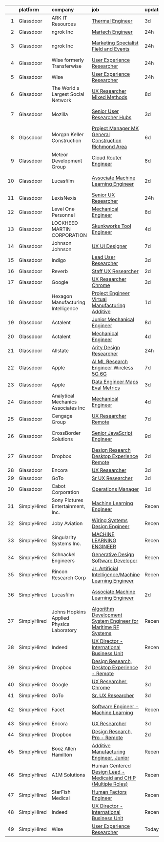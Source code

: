 

|    | platform    | company                                  | job                                                                                                                                                                                                                                                                                                                                                                                                                                                                                                                                                                                                                                                                                                                                                                                                                                                                                                                                                                                                                                                                                                                                                                                                                                                                                                                                                                          | update_time   | location                   |
|---:|:------------|:-----------------------------------------|:-----------------------------------------------------------------------------------------------------------------------------------------------------------------------------------------------------------------------------------------------------------------------------------------------------------------------------------------------------------------------------------------------------------------------------------------------------------------------------------------------------------------------------------------------------------------------------------------------------------------------------------------------------------------------------------------------------------------------------------------------------------------------------------------------------------------------------------------------------------------------------------------------------------------------------------------------------------------------------------------------------------------------------------------------------------------------------------------------------------------------------------------------------------------------------------------------------------------------------------------------------------------------------------------------------------------------------------------------------------------------------|:--------------|:---------------------------|
|  1 | Glassdoor   | ARK IT Resources                         | [Thermal Engineer](https://www.glassdoor.com/partner/jobListing.htm?pos=109&ao=1136043&s=58&guid=000001834a388257a30e226ff4d20900&src=GD_JOB_AD&t=SR&vt=w&ea=1&cs=1_d669fbc3&cb=1663397561256&jobListingId=1008136899198&jrtk=3-0-1gd53h0k02bmk001-1gd53h0kjjm7r800-a22e389eff749403-)                                                                                                                                                                                                                                                                                                                                                                                                                                                                                                                                                                                                                                                                                                                                                                                                                                                                                                                                                                                                                                                                                       | 3d            | Menlo Park, CA             |
|  2 | Glassdoor   | ngrok Inc                                | [Martech Engineer](https://www.glassdoor.com/partner/jobListing.htm?pos=112&ao=1136043&s=58&guid=000001834a388257a30e226ff4d20900&src=GD_JOB_AD&t=SR&vt=w&ea=1&cs=1_bcf3bd1b&cb=1663397561257&jobListingId=1008144845388&jrtk=3-0-1gd53h0k02bmk001-1gd53h0kjjm7r800-5fb104bac070b483-)                                                                                                                                                                                                                                                                                                                                                                                                                                                                                                                                                                                                                                                                                                                                                                                                                                                                                                                                                                                                                                                                                       | 24h           | Austin, TX                 |
|  3 | Glassdoor   | ngrok Inc                                | [Marketing Specialist  Field and Events](https://www.glassdoor.com/partner/jobListing.htm?pos=128&ao=1136043&s=58&guid=000001834a388257a30e226ff4d20900&src=GD_JOB_AD&t=SR&vt=w&ea=1&cs=1_8e793808&cb=1663397561258&jobListingId=1008144845375&jrtk=3-0-1gd53h0k02bmk001-1gd53h0kjjm7r800-ef8f2e8a2604db68-)                                                                                                                                                                                                                                                                                                                                                                                                                                                                                                                                                                                                                                                                                                                                                                                                                                                                                                                                                                                                                                                                 | 24h           | San Francisco, CA          |
|  4 | Glassdoor   | Wise formerly Transferwise               | [User Experience Researcher](https://www.glassdoor.com/partner/jobListing.htm?pos=111&ao=1136043&s=58&guid=000001834a388257a30e226ff4d20900&src=GD_JOB_AD&t=SR&vt=w&cs=1_b9d044c8&cb=1663397561257&jobListingId=1008145016719&jrtk=3-0-1gd53h0k02bmk001-1gd53h0kjjm7r800-961133dc9397dce1-)                                                                                                                                                                                                                                                                                                                                                                                                                                                                                                                                                                                                                                                                                                                                                                                                                                                                                                                                                                                                                                                                                  | 24h           | New York, NY               |
|  5 | Glassdoor   | Wise                                     | [User Experience Researcher](https://www.glassdoor.com/partner/jobListing.htm?pos=116&ao=1136043&s=58&guid=000001834a388257a30e226ff4d20900&src=GD_JOB_AD&t=SR&vt=w&ea=1&cs=1_977c992e&cb=1663397561257&jobListingId=1008144985892&jrtk=3-0-1gd53h0k02bmk001-1gd53h0kjjm7r800-b42d6b528c0ab3c6-)                                                                                                                                                                                                                                                                                                                                                                                                                                                                                                                                                                                                                                                                                                                                                                                                                                                                                                                                                                                                                                                                             | 24h           | New York, NY               |
|  6 | Glassdoor   | The World s Largest Social Network       | [UX Researcher  Mixed Methods ](https://www.glassdoor.com/partner/jobListing.htm?pos=106&ao=1110586&s=58&guid=000001834a388257a30e226ff4d20900&src=GD_JOB_AD&t=SR&vt=w&ea=1&cs=1_7e63486a&cb=1663397561256&jobListingId=1008127980013&cpc=FAE5E775D180B2FB&jrtk=3-0-1gd53h0k02bmk001-1gd53h0kjjm7r800-95064e1ee481b041--6NYlbfkN0DSgjPPcnEdvoK3uuxfISLALE6pB1FR7YSHOr_tSg5_QGIhoz_2VqUepdcKLBLI_zT6UW54Cd1fNtknZtOrKjgZadErINrxE8UWz8nhuzt5Ng7HjwsUvgsuMMigsisLFyIIJVED45QTVyAR7WXJBxBSS4o8NpMWLNvnqKZVDh8d6QsKqS5n2y3T6Odfsu2GdW30WRhOJxOeYA2LWMyl8rM7MDnhHgTqJYWLIjytO4JeMKqxTXvRYBP6c1AZIu-sqjGpsP7HdgmFIb0RqxbFzOkdvr4zSdXumA7x_dC0QwF-mW1pe9tBTWm9qG6w_bBBR8SylsX-0nWn-0g3XiphA89mqq_MVM4vYVmSyRzvtDMo42lX1anqdMvXA0Gp8UQEkKTr7VEL3qY120UjM4GPUICzgmllVJtS-JULWjYdjbIQrHCOhQBamgnbNzm2u2IPIiaiAzyqGaTVRmkCPQ4QHp_APt2Xc-Mw_HEzLOVZDKcqbsgMVY5GwVHJI9_Fu8zWnUr6IfboF1h5VyiY3s6nnNj0BoLd3yX0xAjLX_UpBV7HYwydU9zlxTt8NhsIuVwKMmc2peO8KzYSHMGfCnz6Fkjg)                                                                                                                                                                                                                                                                                                                                                                                                                     | 8d            | Menlo Park, CA             |
|  7 | Glassdoor   | Mozilla                                  | [Senior User Researcher  Hubs](https://www.glassdoor.com/partner/jobListing.htm?pos=129&ao=1136043&s=58&guid=000001834a388257a30e226ff4d20900&src=GD_JOB_AD&t=SR&vt=w&ea=1&cs=1_ba1fa75c&cb=1663397561258&jobListingId=1008137678434&jrtk=3-0-1gd53h0k02bmk001-1gd53h0kjjm7r800-d5bfe251643c9646-)                                                                                                                                                                                                                                                                                                                                                                                                                                                                                                                                                                                                                                                                                                                                                                                                                                                                                                                                                                                                                                                                           | 3d            | San Francisco, CA          |
|  8 | Glassdoor   | Morgan Keller Construction               | [Project Manager   MK General Construction Richmond Area](https://www.glassdoor.com/partner/jobListing.htm?pos=108&ao=1110586&s=58&guid=000001834a388257a30e226ff4d20900&src=GD_JOB_AD&t=SR&vt=w&cs=1_7b7cf619&cb=1663397561256&jobListingId=1008130781079&cpc=9DC6E4D8324653EE&jrtk=3-0-1gd53h0k02bmk001-1gd53h0kjjm7r800-0badd3f7752bf6a4--6NYlbfkN0D0ff9e8Lfwlpl5zGbQmpn59AL71QmFd7VKOAnfyjZzp5sdngV8WPgYe0dov1m7Y2mmWx6UNSkMLmceSlHVlyfjyLm1LoiMdsRdNs0SQxBupIi6gL4idLer-f3YfElEkPjb_3i5vR_HxVj1Vgu3UiOmv9ingubwZTBJ_6X9CcIlOhukLoWzgF62phCXT1eHyVwK30QxoEzlLO3nY98bv_YWQnQFj8KCuDhQlGQ5eW7swjGo6ig3i1cFvqWhMnTagQ_Y0OgKuXRZez6Ik--vfch2Qjl01wgh5SbBSBFl8YwlDk0JZSCsQ9CjNwa6e-9EX6MG723klWZISIA0d8z4qWpQot9D81Jw-JrsDaTg-SOswMl0ZyU99VFqTJ-i3LFxCVSMmCWI3arMphZsnRqqDYgK0arZLt4A4UBO0zdJwRx6SDf76NFIEicaSvLIR-J4NIHvEJY8Q6vVa5dRdZJbds_hLcmZxmlJsXE%3D)                                                                                                                                                                                                                                                                                                                                                                                                                                                                                                                  | 6d            | Richmond, VA               |
|  9 | Glassdoor   | Meteor Development Group                 | [Cloud Router Engineer](https://www.glassdoor.com/partner/jobListing.htm?pos=127&ao=1136043&s=58&guid=000001834a388257a30e226ff4d20900&src=GD_JOB_AD&t=SR&vt=w&cs=1_c8ffabfd&cb=1663397561258&jobListingId=1008126394327&jrtk=3-0-1gd53h0k02bmk001-1gd53h0kjjm7r800-e8432282be97c04f-)                                                                                                                                                                                                                                                                                                                                                                                                                                                                                                                                                                                                                                                                                                                                                                                                                                                                                                                                                                                                                                                                                       | 8d            | Remote                     |
| 10 | Glassdoor   | Lucasfilm                                | [Associate Machine Learning Engineer](https://www.glassdoor.com/partner/jobListing.htm?pos=110&ao=1136043&s=58&guid=000001834a388257a30e226ff4d20900&src=GD_JOB_AD&t=SR&vt=w&cs=1_4b68431b&cb=1663397561257&jobListingId=1008139116057&jrtk=3-0-1gd53h0k02bmk001-1gd53h0kjjm7r800-53c3b19fc0252a02-)                                                                                                                                                                                                                                                                                                                                                                                                                                                                                                                                                                                                                                                                                                                                                                                                                                                                                                                                                                                                                                                                         | 2d            | San Francisco, CA          |
| 11 | Glassdoor   | LexisNexis                               | [Senior UX Researcher](https://www.glassdoor.com/partner/jobListing.htm?pos=121&ao=1136043&s=58&guid=000001834a388257a30e226ff4d20900&src=GD_JOB_AD&t=SR&vt=w&ea=1&cs=1_1053cf52&cb=1663397561258&jobListingId=1008145654193&jrtk=3-0-1gd53h0k02bmk001-1gd53h0kjjm7r800-eafe9cba2609ee3c-)                                                                                                                                                                                                                                                                                                                                                                                                                                                                                                                                                                                                                                                                                                                                                                                                                                                                                                                                                                                                                                                                                   | 24h           | Remote                     |
| 12 | Glassdoor   | Level One Personnel                      | [Mechanical Engineer](https://www.glassdoor.com/partner/jobListing.htm?pos=102&ao=1110586&s=58&guid=000001834a388257a30e226ff4d20900&src=GD_JOB_AD&t=SR&vt=w&ea=1&cs=1_6967e5a9&cb=1663397561256&jobListingId=1008126691607&cpc=4B86475FAF393599&jrtk=3-0-1gd53h0k02bmk001-1gd53h0kjjm7r800-0075f2411a31a963--6NYlbfkN0BGKOAI0ioq35DZwdBmpRMS4IkA5KmWp_V8IQIGxuDSdjBr0bVOIavCyO8Whx9w43ejlyBZP44KpN7q0uegCwpsILwPM4iTnBqmzUSkvLJTxp5SNMRlK4p5371I8TNlG05qUlSm2rElWbwU-xiqIcKjVdN_LSf8WxN2a0AYwjpaz4p6HiWdLAF8uZklSWDLiVSjVVtoAl3z4tdRiNmNidYBLsayrD7o4-i80iGIqIpCwgJx12ituWrkVqYNvBzKi35Mkodi2KDRNoncqVA_o987O7zwRgm_bWrPzGgetlHeBcFOWWOPCn6wzZsJXsj_Kh04FGNFAnztLhWQqVbjxhNTH1r-HE6HJHXMrcOnyNWCC_lqwHZuAQpNsBK9BOtdegi8GeaLBxf9YWvXxC4zkVFBV2jbKbcSMr8R-YyJaAQNfGlpNtqoCIwg24vzYXBpxqFVTzr6h4GxruMQcFsT5dkI88sXtA2LSOUiJmsAw4SjygXlCacyl-D8rXKMT0ycywPSmpdlZEo3lA%3D%3D)                                                                                                                                                                                                                                                                                                                                                                                                                                                                                                   | 8d            | Riverdale, MD              |
| 13 | Glassdoor   | LOCKHEED MARTIN CORPORATION              | [Skunkworks Tool Engineer](https://www.glassdoor.com/partner/jobListing.htm?pos=118&ao=1136043&s=58&guid=000001834a388257a30e226ff4d20900&src=GD_JOB_AD&t=SR&vt=w&cs=1_55f4ad32&cb=1663397561257&jobListingId=1008135421539&jrtk=3-0-1gd53h0k02bmk001-1gd53h0kjjm7r800-0410de29cbf2e0b3-)                                                                                                                                                                                                                                                                                                                                                                                                                                                                                                                                                                                                                                                                                                                                                                                                                                                                                                                                                                                                                                                                                    | 4d            | Palmdale, CA               |
| 14 | Glassdoor   | Johnson   Johnson                        | [UX UI Designer](https://www.glassdoor.com/partner/jobListing.htm?pos=126&ao=1136043&s=58&guid=000001834a388257a30e226ff4d20900&src=GD_JOB_AD&t=SR&vt=w&cs=1_cbcdeb91&cb=1663397561258&jobListingId=1008128369834&jrtk=3-0-1gd53h0k02bmk001-1gd53h0kjjm7r800-571297199a56e5ce-)                                                                                                                                                                                                                                                                                                                                                                                                                                                                                                                                                                                                                                                                                                                                                                                                                                                                                                                                                                                                                                                                                              | 7d            | Raritan, NJ                |
| 15 | Glassdoor   | Indigo                                   | [Lead User Researcher](https://www.glassdoor.com/partner/jobListing.htm?pos=123&ao=1136043&s=58&guid=000001834a388257a30e226ff4d20900&src=GD_JOB_AD&t=SR&vt=w&cs=1_2b064583&cb=1663397561258&jobListingId=1008137860295&jrtk=3-0-1gd53h0k02bmk001-1gd53h0kjjm7r800-01d9b91b3b0b842d-)                                                                                                                                                                                                                                                                                                                                                                                                                                                                                                                                                                                                                                                                                                                                                                                                                                                                                                                                                                                                                                                                                        | 3d            | Remote                     |
| 16 | Glassdoor   | Reverb                                   | [Staff UX Researcher](https://www.glassdoor.com/partner/jobListing.htm?pos=125&ao=1136043&s=58&guid=000001834a388257a30e226ff4d20900&src=GD_JOB_AD&t=SR&vt=w&cs=1_60491a5f&cb=1663397561258&jobListingId=1008141029699&jrtk=3-0-1gd53h0k02bmk001-1gd53h0kjjm7r800-2c5c5dbaae6838d5-)                                                                                                                                                                                                                                                                                                                                                                                                                                                                                                                                                                                                                                                                                                                                                                                                                                                                                                                                                                                                                                                                                         | 2d            | Chicago, IL                |
| 17 | Glassdoor   | Google                                   | [UX Researcher  Chrome](https://www.glassdoor.com/partner/jobListing.htm?pos=113&ao=1136043&s=58&guid=000001834a388257a30e226ff4d20900&src=GD_JOB_AD&t=SR&vt=w&cs=1_d8fcd9a6&cb=1663397561257&jobListingId=1008137925866&jrtk=3-0-1gd53h0k02bmk001-1gd53h0kjjm7r800-d82f68b7b647694f-)                                                                                                                                                                                                                                                                                                                                                                                                                                                                                                                                                                                                                                                                                                                                                                                                                                                                                                                                                                                                                                                                                       | 3d            | Washington, DC             |
| 18 | Glassdoor   | Hexagon Manufacturing Intelligence       | [Project Engineer   Virtual Manufacturing   Additive](https://www.glassdoor.com/partner/jobListing.htm?pos=115&ao=1136043&s=58&guid=000001834a388257a30e226ff4d20900&src=GD_JOB_AD&t=SR&vt=w&cs=1_b7606f60&cb=1663397561257&jobListingId=1008143262841&jrtk=3-0-1gd53h0k02bmk001-1gd53h0kjjm7r800-00b3a3f72e2f6140-)                                                                                                                                                                                                                                                                                                                                                                                                                                                                                                                                                                                                                                                                                                                                                                                                                                                                                                                                                                                                                                                         | 1d            | Novi, MI                   |
| 19 | Glassdoor   | Actalent                                 | [Junior Mechanical Engineer](https://www.glassdoor.com/partner/jobListing.htm?pos=105&ao=1110586&s=58&guid=000001834a388257a30e226ff4d20900&src=GD_JOB_AD&t=SR&vt=w&ea=1&cs=1_0cdad4e3&cb=1663397561256&jobListingId=1008127139282&cpc=AC285F3A3ECA6BB0&jrtk=3-0-1gd53h0k02bmk001-1gd53h0kjjm7r800-9ae0dcd8d463372b--6NYlbfkN0ChYVx_I3yfZ_JDY3EFoivtqvi_stwnZ_kRt8Dowt_l_d1ydueao4NE-oUleRJ4yhhb39mHehtRHndohCyaOhg4280427keUE1_ZpeYPIHI534W6KDYMQAOdfsg9KN3-mFLPXe_iqaff-Q4F3tD3DuGMwPBQWq0rmd4OptedXNGpScra_6RWsT4HF7kTPKwCjRxJaGl6HGmYUQNyKsVc6eawcGQ2HsO2krJsxmJa0BoRUtKSL41XZ-q_QLyqBROsJk3IHYvIYBCxJQZE5_xjcAKPrzwGfSFRN_9brJTWV__JU1s7clHeIuKip3FvoVS80gBv1i0kxn6xMyIXalhcwyGivMhGZK12ZBljC5GEByJIi06XRtxteuLG_DVvZAs4N4TrbfuYUFdom59J3r4Sl1RMU-ZxU88v6cxHZDH7Pt2Qv3v9Y5pEKx4WPrHPXVY72bkuCX0RqIqpdwYqiGhxXmXpbNgA-0KBST0NRFq7vzdTOqmBMYdy3izAKIhraXO8QnayvV14LeUDgcdWN7B3TDaEPQjmO_zXBDbkhhPgi0AijG6wW2zhLa1wnBIzaUYsDwIkt9KDrheVFXkevxMBIM9-4H6JtDVpnYfrVK5-uPYK4owqjHxtpsRU3xKDJqPG0xitRAolSRYs1gR56BNhdwDHdereL1w7Eh7aievdg4tLTYasjYG_kOh2VYsU30EqDYW8KoLQGTmDThMF22zC91eWnTxAOdDofSzQkvgfSGsnNwVtafJ40AaNOhX9G4hHhsHaWkOJrJTwrzFs6Z8NO8QEnFQ8zxAZBgXa91JWR4tYeZ-HF9eP5drSlCVyAgdnqdwvnVikIx8iLVcXDRDim6SSzBt2KvN_45dAd033hWF1O0mjsqbam4oVPvrmkEF6FmQmmb0Ostoa8sbJUOZwqc7yKgI7Uph0dja2QdD1E7IoClP7FNBYlZGIVIMD5sQ0iD2qYbViVXusGB-bw6dgVAQ)                        | 8d            | Hyattsville, MD            |
| 20 | Glassdoor   | Actalent                                 | [Mechanical Engineer](https://www.glassdoor.com/partner/jobListing.htm?pos=107&ao=1110586&s=58&guid=000001834a388257a30e226ff4d20900&src=GD_JOB_AD&t=SR&vt=w&ea=1&cs=1_7a537bfe&cb=1663397561256&jobListingId=1008134974278&cpc=9908D8D4413DBB8A&jrtk=3-0-1gd53h0k02bmk001-1gd53h0kjjm7r800-a41a2a09e7ee9863--6NYlbfkN0ChYVx_I3yfZ_JDY3EFoivtqvi_stwnZ_kRt8Dowt_l_d1ydueao4NE-oUleRJ4yhhNyDAQM8zxtsu2sJnXCSKwaOL1JDzutMNz7oNwtIRIlYrD7WCj09pygk8fr46RRWkgj-fWXrFuHeleropOJrm8NONiBDVed7mT-6nH9KtLXNmu6SDjUVHUggfX5k2xcJZBLAkYRWcPWYCHXx1PtNgJ1-8bgAhXco5uVUuYh0IUxGPsVNxnRGiv39Y9BLZMhFspDpmXl76LYT2PRcUOLqh6pRxLs88kStg1phH9egpUkMxwmgkmNU5yERoGVUWkgq3IFFG3MfHFamA8l7mSpEi4S7g3p9OVw0W0CfRyNZFUwrgvIZnfhmMCCQ5sTk7BeG4b4nkCcUMsxox63AyEJ7wi6Af5ChaC_6LToUB2CwLwvSKXCbheXYMYMZYEcQCcxUpRiXwE0ivl2rfG4u_mjyHhOHguDn9Fy0Ch34OmlJRqhKZF67JZmTvfyWBAUByzJJCQnaDfbAWyoqc6rE5WS1kho5MBLKg2fNdWrXMhVhjo2A34q_QD0aTasFXL5Tr6_ZUizVhl0pEe-8xUwLGdvFifN5Nb96mAgUrGtAGrqCInOlZ6M9ho2jIV8WE9QwrQ02pyifDY8hltA0u2-_8fuN2UdYj6Ktc73Qg6sWoeAVsDE9GJkRlZgXElNtI0fUuCmIWJ5nsmNGelkcvvOa9Vx9IHmLP5oFcjVXJNaIPYjEFi8Do35Stcn-pjcXsL8LMiyW4lUdKtHCnlrggxYl10EJrhExBqFRCeGIRCwgPhR6ymsi-tgzxX4KxTyBd-VFpsvHRbUdyFUYwyrxk9FRUFo8oD8TEun8HZyaotVscvjlUJ9uyEAs44x05sMMepmrB4BIalq-2dI52JYL_rgv92pmn1VbjV-UYbEvVf9ZwG5NQk9xhwwaJvfQKUuPatTsZ3Knt4T99kiaiCvaILsN0XU4yP)                               | 4d            | Hyattsville, MD            |
| 21 | Glassdoor   | Allstate                                 | [Arity   Design Researcher](https://www.glassdoor.com/partner/jobListing.htm?pos=117&ao=1136043&s=58&guid=000001834a388257a30e226ff4d20900&src=GD_JOB_AD&t=SR&vt=w&cs=1_6d800cf5&cb=1663397561257&jobListingId=1008145946091&jrtk=3-0-1gd53h0k02bmk001-1gd53h0kjjm7r800-b581f68e2dc763a4-)                                                                                                                                                                                                                                                                                                                                                                                                                                                                                                                                                                                                                                                                                                                                                                                                                                                                                                                                                                                                                                                                                   | 24h           | Remote                     |
| 22 | Glassdoor   | Apple                                    | [AI ML Research Engineer   Wireless 5G 6G](https://www.glassdoor.com/partner/jobListing.htm?pos=104&ao=1110586&s=58&guid=000001834a388257a30e226ff4d20900&src=GD_JOB_AD&t=SR&vt=w&cs=1_e71ce1e8&cb=1663397561256&jobListingId=1008128287837&cpc=F41FEAB56D215062&jrtk=3-0-1gd53h0k02bmk001-1gd53h0kjjm7r800-1b3e43e32223f8ff--6NYlbfkN0BvKrLyj5gPmtZO9T8euul8TCxuuKNOtzRJOomxnwSEodTz2Bc-sPZl8WPllYOnI2i68_LCLaxm99OMVn93aZ5QHMFERP7L4KZeGzKfwLxS3YgW0mxDro-yHn6JW1CyxHHlh9kuppq4o4Hklx9PCCrGkdpaICdlOGP8PiKeS4i1acZVcAYXbazvix_xtiYLnMrn3V37WSigeNpiwouA5ggL-58kbmxCTPIdWjBBrEEH8fmOKIwmtyvQ9xRKILyLAQvM5lI6juT0ajf7CcPqpIzERsA2Me6NwlqfYjEuqMkv9Icstbzae4Dz1Hfk-wpJNOrBIr97jD3yQqBDEwpSgn5aukw3hseSXgKKF9ezoAs7OCRqEWGiEzK5_XwgUcC9mubruM-_EagdqSVbxm86dELVe6-dN0EdzRUJbCedSQPYu9dkYs6aCsqWOCTV7A3JJAWC4shy9cF1YZo4jOamvfQLlXFcCgwYEzcJIgdQLS5ASvlsW5lQjHaa7f8WcVasNadDiutppqTtBa5RyDVKRA0ud5_QZbcaAumDdh-jVX_MRveAjtAvIPAnr9JSH3xm6CjneLNfarAgfiEYeE48CHInPU9otZudI0eN5ddnXhDPF4fnWeMi02Rbx8LU0KOtc5tqYOqSZTqL1fH05c_PHL6Z1DL-_EntsMFjWZK0vdofW3hizsJSr1ySQPjXZ5U9HJL20lvcNHIVbAVPcLZwYJaQm45rT9HqwsU2PqfraoqYrMB6RIt7597rfeKLltQB3YP2JdGg-EK5GEfPP06Xq2dvewR9txd_oo4C40t_22Ud_XbAYeYjv304CiNqBHVic3vH8y4zV87Q8SQRd8Z3t8oVlBsFho-BkVyiWeZChTNntdW_UDKUHfV0iPIwxF0yUM3FuMqSFgQjJoyqXCM2KmK90YmPl-aGzk5PbUvGZUqXwQHEal6WwGostLeEVWAeXXoT-7BCjUpL8u3wDRuTNljvc6Jji4q4vao%3D) | 7d            | San Diego, CA              |
| 23 | Glassdoor   | Apple                                    | [Data Engineer  Maps Eval Metrics](https://www.glassdoor.com/partner/jobListing.htm?pos=122&ao=1136043&s=58&guid=000001834a388257a30e226ff4d20900&src=GD_JOB_AD&t=SR&vt=w&cs=1_ebf50ab1&cb=1663397561258&jobListingId=1008138413764&jrtk=3-0-1gd53h0k02bmk001-1gd53h0kjjm7r800-9b859b847705e226-)                                                                                                                                                                                                                                                                                                                                                                                                                                                                                                                                                                                                                                                                                                                                                                                                                                                                                                                                                                                                                                                                            | 3d            | Cupertino, CA              |
| 24 | Glassdoor   | Analytical Mechanics Associates  Inc     | [Mechanical Engineer](https://www.glassdoor.com/partner/jobListing.htm?pos=114&ao=1136043&s=58&guid=000001834a388257a30e226ff4d20900&src=GD_JOB_AD&t=SR&vt=w&cs=1_1c5e41ab&cb=1663397561257&jobListingId=1008134235044&jrtk=3-0-1gd53h0k02bmk001-1gd53h0kjjm7r800-cd4d3fcd9e6e9185-)                                                                                                                                                                                                                                                                                                                                                                                                                                                                                                                                                                                                                                                                                                                                                                                                                                                                                                                                                                                                                                                                                         | 4d            | Greenbelt, MD              |
| 25 | Glassdoor   | Cengage Group                            | [UX Researcher   Remote](https://www.glassdoor.com/partner/jobListing.htm?pos=124&ao=1136043&s=58&guid=000001834a388257a30e226ff4d20900&src=GD_JOB_AD&t=SR&vt=w&cs=1_9891505a&cb=1663397561258&jobListingId=1008129649729&jrtk=3-0-1gd53h0k02bmk001-1gd53h0kjjm7r800-85a3a59499153edc-)                                                                                                                                                                                                                                                                                                                                                                                                                                                                                                                                                                                                                                                                                                                                                                                                                                                                                                                                                                                                                                                                                      | 7d            | Boston, MA                 |
| 26 | Glassdoor   | CrossBorder Solutions                    | [Senior JavaScript Engineer](https://www.glassdoor.com/partner/jobListing.htm?pos=120&ao=1136043&s=58&guid=000001834a388257a30e226ff4d20900&src=GD_JOB_AD&t=SR&vt=w&ea=1&cs=1_d602686f&cb=1663397561258&jobListingId=1008123743648&jrtk=3-0-1gd53h0k02bmk001-1gd53h0kjjm7r800-83c08010e2fdcc7f-)                                                                                                                                                                                                                                                                                                                                                                                                                                                                                                                                                                                                                                                                                                                                                                                                                                                                                                                                                                                                                                                                             | 9d            | Saint Petersburg, FL       |
| 27 | Glassdoor   | Dropbox                                  | [Design Research  Desktop Experience   Remote](https://www.glassdoor.com/partner/jobListing.htm?pos=103&ao=1110586&s=58&guid=000001834a388257a30e226ff4d20900&src=GD_JOB_AD&t=SR&vt=w&cs=1_cd86fb15&cb=1663397561255&jobListingId=1008138820281&cpc=AC285F3A3ECA6BB0&jrtk=3-0-1gd53h0k02bmk001-1gd53h0kjjm7r800-92dfd0fa83306b20--6NYlbfkN0BXuQyu8a89IGjYOqzws6EwobUQWMJj07p0mQmaAEzBiv5YTpqbp9_Y159vwZbfZwnnm9NsnFPgSKxAw3h2A_jojzvqetGszXBujjJjDC0pzHCYAOnWcivn3u7OZ4BXWFQhn7R7-QPP32QAf-x6FWziIleLKwD3ux4yPc3PrX_BSXP5_TzR015B9UrVyw0Iz5VWRoKM-S5dRpEuxo4eOfXmc5Gga_Ip2mKcsGX6dAgwPcU5Xuuz05WQSxkXdmfuLMMHv6my9XNVDi9I48cE9gbDmRYqiu6uR6Y9Dfp5JEQRFo1KBkURqOzNeRZ4NzcHpUFqg4veav7iEKCBv342TMA7XGh0lhU8970NnkxBuWPuFJ-_Y-M_auVpayB2hHC1-bltCT74g2ssijDeb5MShWyXYn1Iwf1dBHJ1hZmHr_PWj6tGNHteexYLt0_LQIJ6BVH9KJ8nbgYMIe4Adu78y89EER6EcrEJbk9NyuwqTfbeN-u9ZAkMRJg0f7sVdPe4mXVJxa2CHMB9F6-1BjArum56tFj7pNAPq_6aTFpIdAldemxz426_tqQh-hsji9WXgjecCUOPu_2JuYDNUW4tVvzDRJgP27s_qlZtW-pQGokkpDOQ5jpNHACvRms2C-jIVoy0LcQBcyxvoEZz9R2Qe04QBvn9V2ZAUDEBOt3XzBCx_SaCgjKywJCDOznEaWhIaBDYIauI7Jw2Av1DHyqfzsj6oRLRFAM-0yAQ84iQXROIyQ%3D%3D)                                                                                                                                                                                                                                               | 2d            | New York, NY               |
| 28 | Glassdoor   | Encora                                   | [UX Researcher](https://www.glassdoor.com/partner/jobListing.htm?pos=119&ao=1136043&s=58&guid=000001834a388257a30e226ff4d20900&src=GD_JOB_AD&t=SR&vt=w&ea=1&cs=1_ad1dd8bd&cb=1663397561257&jobListingId=1008137262775&jrtk=3-0-1gd53h0k02bmk001-1gd53h0kjjm7r800-1d47222d3e13aef9-)                                                                                                                                                                                                                                                                                                                                                                                                                                                                                                                                                                                                                                                                                                                                                                                                                                                                                                                                                                                                                                                                                          | 3d            | Dallas, TX                 |
| 29 | Glassdoor   | GoTo                                     | [Sr  UX Researcher](https://www.glassdoor.com/partner/jobListing.htm?pos=101&ao=1110586&s=58&guid=000001834a388257a30e226ff4d20900&src=GD_JOB_AD&t=SR&vt=w&cs=1_f18d4759&cb=1663397561255&jobListingId=1008136047338&cpc=E773D000C9BC26FA&jrtk=3-0-1gd53h0k02bmk001-1gd53h0kjjm7r800-cc8c35999ee38a36--6NYlbfkN0DXrBR656PqShB4nd9ExliYcIGoAa-Cw4zASH8sJAtKR0gdmhG0ERYtLXIRQUmGOjMeS91mUPuoV6ag9VL4ZJ8JMuRMei5Px9kneRn0URmppmA6AKjKYkk7E5TkuFwA7PmMKrAgXmB_rJlO-XtQtH-F3_UneFLkBZMbtE0VA-xmmC3XbFQPp4zRjdBybYuZU932grrBCpACzogYBAjEG0awtmlu4iQJ0Tf4x_8CYaUJ1NGzidQ_9hPQlt37W4CfEOYp91eDkU3pOy3YHoPx9crs7pKMY4Q0pSeebZl-0qLm0rIZ5s2NszITI3lJlrjqrMpaRQRFt7FZQoxF2IkLtCDQv7ZUD_19wyqx_VwXUp_6KNOZcggn6d-idyhqm_L2DFqwDYZZxflH2MkwzNFI0BM6zLiEGV6NJ2bTIBB00Kv_EzAp5w7poc3n87_M9QbEIBZ4bE3zvjQxY092qKzRrgxaZ8B6mjbFGb55kdu1WmfbFJU5yNe7YgOxxuScm5iN1u7WLzvq3d26AiwwDLNygOJVogmYJ81Nktj8tUuHhAx7T7oS231ESlZ6qtFD8zCY6UKbBEZAZjdkz1bWepvZirwYJB4Rn40OY6INXw4ZnJQLHasN6wWELEJBqanazm1OyWt5Mvz7NzOc6uJkqdN2bxwL10jyqa3OyFtcNXgsN6LN6XVonIHJP66YNxxyOAuCaQLXm6Asirkyy3mRMq0W-4MNKsGy58RB0DgcnITQC45Zil1fl34-MKo-XJJeOFJgwnnZn8tGjZuHlqCyBdb5rpbJVM9P2Pbk29LxN6n0HhT0GmJ23MsnIi2LYW1DDr2T9wYu0u5b82tSMkS8YKgAz_dwwtN5YpVsEFQKoFjATVs877Cj9uYj8eTfFuVLpO4UQ3ex9lqE9vIf8X020eVFhz_N3fNUpd5FXrnh7K7ClQgnJ2wfiR_pBjy3AnsB2SAR9AsLMPecMLKYV3B2Ke0ryBrSD5z1Fcjhj4i55-EOQOLOscD1zJd6kpqC)      | 3d            | Boston, MA                 |
| 30 | Glassdoor   | Cabot Corporation                        | [Operations Manager](https://www.glassdoor.com/partner/jobListing.htm?pos=130&ao=1136043&s=58&guid=000001834a388257a30e226ff4d20900&src=GD_JOB_AD&t=SR&vt=w&cs=1_003c5c6c&cb=1663397561258&jobListingId=1008143448048&jrtk=3-0-1gd53h0k02bmk001-1gd53h0kjjm7r800-3c6f8082529c9fda-)                                                                                                                                                                                                                                                                                                                                                                                                                                                                                                                                                                                                                                                                                                                                                                                                                                                                                                                                                                                                                                                                                          | 1d            | Carrollton, KY             |
| 31 | SimplyHired | Sony Pictures Entertainment, Inc.        | [Machine Learning Engineer](https://www.simplyhired.com/job/1mkmtfVm38EXu_WCSks_O1UMMVKAqKz4u6-x3sE7hm3GuXwOE4k48w?q=generative+engineer)                                                                                                                                                                                                                                                                                                                                                                                                                                                                                                                                                                                                                                                                                                                                                                                                                                                                                                                                                                                                                                                                                                                                                                                                                                    | Recently      | Culver City, CA            |
| 32 | SimplyHired | Joby Aviation                            | [Wiring Systems Design Engineer](https://www.simplyhired.com/job/ph-RtUeVS1j-cS9aYmgDjvNKis95V8_ZtjiX_OL6YJ83jhTvh2dCnQ?q=generative+engineer)                                                                                                                                                                                                                                                                                                                                                                                                                                                                                                                                                                                                                                                                                                                                                                                                                                                                                                                                                                                                                                                                                                                                                                                                                               | Recently      | Santa Cruz, CA             |
| 33 | SimplyHired | Singularity Systems Inc.                 | [MACHINE LEARNING ENGINEER](https://www.simplyhired.com/job/7MeMHw5Syn-GO3asTMk9cS2Q_nsodF8EGC3wH8FhLNKbyI4L3ygniw?q=generative+engineer)                                                                                                                                                                                                                                                                                                                                                                                                                                                                                                                                                                                                                                                                                                                                                                                                                                                                                                                                                                                                                                                                                                                                                                                                                                    | Recently      | Princeton, NJ              |
| 34 | SimplyHired | Schnackel Engineers                      | [Generative Design Software Developer](https://www.simplyhired.com/job/KE0-EPFCtTp8eniWTTdVA6iqehRWfXqNBvdE0wHECgCONieSBqtj5A?q=generative+engineer)                                                                                                                                                                                                                                                                                                                                                                                                                                                                                                                                                                                                                                                                                                                                                                                                                                                                                                                                                                                                                                                                                                                                                                                                                         | Recently      | Omaha, NE                  |
| 35 | SimplyHired | Rincon Research Corp                     | [Jr. Artificial Intelligence/Machine Learning Engineer](https://www.simplyhired.com/job/cyTClm2emt1e--2opSAEyQWxPq_h_bCVexDxxJl_aexJUgMwFO4I9Q?q=generative+engineer)                                                                                                                                                                                                                                                                                                                                                                                                                                                                                                                                                                                                                                                                                                                                                                                                                                                                                                                                                                                                                                                                                                                                                                                                        | Recently      | Chantilly, VA +3 locations |
| 36 | SimplyHired | Lucasfilm                                | [Associate Machine Learning Engineer](https://www.simplyhired.com/job/NHCbzWRQ1XQtyychoSUQiroJNEZKRqDcszy7P2TGP2ughvn0n-RGgA?q=generative+engineer)                                                                                                                                                                                                                                                                                                                                                                                                                                                                                                                                                                                                                                                                                                                                                                                                                                                                                                                                                                                                                                                                                                                                                                                                                          | 2d            | San Francisco, CA          |
| 37 | SimplyHired | Johns Hopkins Applied Physics Laboratory | [Algorithm Development System Engineer for Maritime RF Systems](https://www.simplyhired.com/job/zAbocJe6U4srfhtG9naGRq-w_uDVFK_tHaycjMiyBvYZe2iGukIztQ?q=generative+engineer)                                                                                                                                                                                                                                                                                                                                                                                                                                                                                                                                                                                                                                                                                                                                                                                                                                                                                                                                                                                                                                                                                                                                                                                                | Recently      | Laurel, MD                 |
| 38 | SimplyHired | Indeed                                   | [UX Director - International Business Unit](https://www.simplyhired.com/job/e-5sr4dnG0_xVMtlteN-H50ij2547g1iWiVAJst1lP4a21fYeMd6pg?q=generative+engineer)                                                                                                                                                                                                                                                                                                                                                                                                                                                                                                                                                                                                                                                                                                                                                                                                                                                                                                                                                                                                                                                                                                                                                                                                                    | Recently      | New York, NY               |
| 39 | SimplyHired | Dropbox                                  | [Design Research, Desktop Experience - Remote](https://www.simplyhired.com/job/nwHYQHOveWMazQ7AntMJtXSljewq_jlrOvubB2htehVbW9iosBpy6g?q=generative+engineer)                                                                                                                                                                                                                                                                                                                                                                                                                                                                                                                                                                                                                                                                                                                                                                                                                                                                                                                                                                                                                                                                                                                                                                                                                 | 2d            | New York, NY               |
| 40 | SimplyHired | Google                                   | [UX Researcher, Chrome](https://www.simplyhired.com/job/jkjuSNPBosSz3ZbUAyFVbgU-LYaMBbH4ySTsLnOvYrZNrwmL5GnkfA?q=generative+engineer)                                                                                                                                                                                                                                                                                                                                                                                                                                                                                                                                                                                                                                                                                                                                                                                                                                                                                                                                                                                                                                                                                                                                                                                                                                        | 3d            | Washington, DC             |
| 41 | SimplyHired | GoTo                                     | [Sr. UX Researcher](https://www.simplyhired.com/job/Ccu8N5NMkACp7U0r4BlQI4aoQdlcMBgNeYqpoaP96a5aYkoMpw1lxQ?q=generative+engineer)                                                                                                                                                                                                                                                                                                                                                                                                                                                                                                                                                                                                                                                                                                                                                                                                                                                                                                                                                                                                                                                                                                                                                                                                                                            | 3d            | Boston, MA                 |
| 42 | SimplyHired | Facet                                    | [Software Engineer - Machine Learning](https://www.simplyhired.com/job/rRl7LpYqGiIowLAwzbrNzMgXtXTFbKgtp-z9fo66PKEqX4Q6nYlO_w?q=generative+engineer)                                                                                                                                                                                                                                                                                                                                                                                                                                                                                                                                                                                                                                                                                                                                                                                                                                                                                                                                                                                                                                                                                                                                                                                                                         | Recently      | San Francisco, CA          |
| 43 | SimplyHired | Encora                                   | [UX Researcher](https://www.simplyhired.com/job/QmJyXRkceYmkDjb6ZO2cBehiIMoBik9eS8YVengVwFXygBB8rJEeBA?q=generative+engineer)                                                                                                                                                                                                                                                                                                                                                                                                                                                                                                                                                                                                                                                                                                                                                                                                                                                                                                                                                                                                                                                                                                                                                                                                                                                | 3d            | Dallas, TX                 |
| 44 | SimplyHired | Dropbox                                  | [Design Research, Pro - Remote](https://www.simplyhired.com/job/HUeD521hBwVLWA5fSR3HD2jHbIfqnV52T44vAXb7wZ4lL1BiPEYJZA?q=generative+engineer)                                                                                                                                                                                                                                                                                                                                                                                                                                                                                                                                                                                                                                                                                                                                                                                                                                                                                                                                                                                                                                                                                                                                                                                                                                | 2d            | New York, NY               |
| 45 | SimplyHired | Booz Allen Hamilton                      | [Additive Manufacturing Engineer, Junior](https://www.simplyhired.com/job/mXLYUVNmlr_YE9wM3D932d5P8s5wcsv0-1nVpj_AnhpRC4nFeC64Zw?q=generative+engineer)                                                                                                                                                                                                                                                                                                                                                                                                                                                                                                                                                                                                                                                                                                                                                                                                                                                                                                                                                                                                                                                                                                                                                                                                                      | Recently      | Alexandria, VA             |
| 46 | SimplyHired | A1M Solutions                            | [Human Centered Design Lead - Medicaid and CHIP (Multiple Roles)](https://www.simplyhired.com/job/uxyOkiRP-QyeK7kWRXuU2pV4YL6guvOGFjGDnx1hs2Kcfi_OeuNrwQ?q=generative+engineer)                                                                                                                                                                                                                                                                                                                                                                                                                                                                                                                                                                                                                                                                                                                                                                                                                                                                                                                                                                                                                                                                                                                                                                                              | Recently      | Baltimore, MD              |
| 47 | SimplyHired | StarFish Medical                         | [Human Factors Engineer](https://www.simplyhired.com/job/uxvOFgg_-_VJRSIaKW3-oIXN1wYXp7NBTdKPp6M-_GCN3wdGPqJTNg?q=generative+engineer)                                                                                                                                                                                                                                                                                                                                                                                                                                                                                                                                                                                                                                                                                                                                                                                                                                                                                                                                                                                                                                                                                                                                                                                                                                       | Recently      | California                 |
| 48 | SimplyHired | Indeed                                   | [UX Director - International Business Unit](https://www.simplyhired.com/job/e-5sr4dnG0_xVMtlteN-H50ij2547g1iWiVAJst1lP4a21fYeMd6pg?q=generative+engineer)                                                                                                                                                                                                                                                                                                                                                                                                                                                                                                                                                                                                                                                                                                                                                                                                                                                                                                                                                                                                                                                                                                                                                                                                                    | Recently      | New York, NY               |
| 49 | SimplyHired | Wise                                     | [User Experience Researcher](https://www.simplyhired.com/job/NOSL5NLMwhlM0IrUHYV82oFI4-MKMINaSR7Ih9lXx9MXOYVnb1Uvzw?q=generative+engineer)                                                                                                                                                                                                                                                                                                                                                                                                                                                                                                                                                                                                                                                                                                                                                                                                                                                                                                                                                                                                                                                                                                                                                                                                                                   | Today         | New York, NY               |